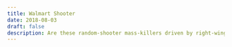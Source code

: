 ```yaml
---
title: Walmart Shooter
date: 2018-08-03
draft: false
description: Are these random-shooter mass-killers driven by right-wing or left-wing ideologies. What can be done about it?
---
```

